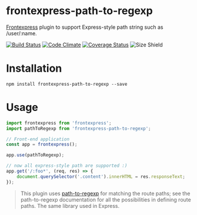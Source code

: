 # frontexpress-path-to-regexp

[Frontexpress](https://github.com/camelaissani/frontexpress) plugin to support Express-style path string such as /user/:name.

[![Build Status](https://travis-ci.org/camelaissani/frontexpress-path-to-regexp.svg?branch=master)](https://travis-ci.org/camelaissani/frontexpress-path-to-regexp)
 [![Code Climate](https://codeclimate.com/github/camelaissani/frontexpress-path-to-regexp/badges/gpa.svg)](https://codeclimate.com/github/camelaissani/frontexpress-path-to-regexp)
 [![Coverage Status](https://coveralls.io/repos/github/camelaissani/frontexpress-path-to-regexp/badge.svg?branch=master)](https://coveralls.io/github/camelaissani/frontexpress-path-to-regexp?branch=master)
 ![Size Shield](https://img.shields.io/badge/size-1.82kb-brightgreen.svg)

 # Installation

 ```shell
 npm install frontexpress-path-to-regexp --save
 ```

 # Usage

```js
import frontexpress from 'frontexpress';
import pathToRegexp from 'frontexpress-path-to-regexp';

// Front-end application
const app = frontexpress();

app.use(pathToRegexp);

// now all express-style path are supported :)
app.get('/:foo*', (req, res) => {
    document.querySelector('.content').innerHTML = res.responseText;
});
```

> This plugin uses [path-to-regexp](https://github.com/pillarjs/path-to-regexp) for matching the route paths; see the path-to-regexp documentation for all the possibilities in defining route paths. The same library used in Express.
